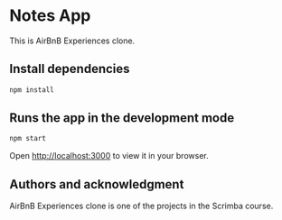 
# Notes App

This is AirBnB Experiences clone.

## Install dependencies
```bash
npm install
 ```
## Runs the app in the development mode
 ```bash
npm start
 ```
Open [http://localhost:3000](http://localhost:3000) to view it in your browser.

## Authors and acknowledgment

AirBnB Experiences clone is one of the projects in the Scrimba course.

